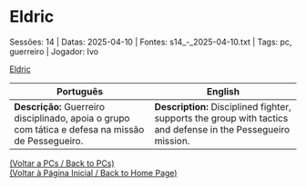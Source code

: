 
# Eldric

Sessões: 14 | Datas: 2025-04-10 | Fontes: s14_-_2025-04-10.txt | Tags: pc, guerreiro | Jogador: Ivo

[Eldric](eldric.png)

| Português | English |
|-----------|---------|
| **Descrição:** Guerreiro disciplinado, apoia o grupo com tática e defesa na missão de Pessegueiro. | **Description:** Disciplined fighter, supports the group with tactics and defense in the Pessegueiro mission. |

[(Voltar a PCs / Back to PCs)](pcs.md)  
[(Voltar à Página Inicial / Back to Home Page)](index.md)

